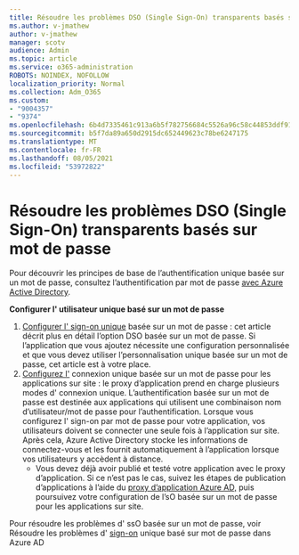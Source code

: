 ```yaml
---
title: Résoudre les problèmes DSO (Single Sign-On) transparents basés sur mot de passe
ms.author: v-jmathew
author: v-jmathew
manager: scotv
audience: Admin
ms.topic: article
ms.service: o365-administration
ROBOTS: NOINDEX, NOFOLLOW
localization_priority: Normal
ms.collection: Adm_O365
ms.custom:
- "9004357"
- "9374"
ms.openlocfilehash: 6b4d7335461c913a6b5f782756684c5526a96c58c44853ddf9154aa51607bd4a
ms.sourcegitcommit: b5f7da89a650d2915dc652449623c78be6247175
ms.translationtype: MT
ms.contentlocale: fr-FR
ms.lasthandoff: 08/05/2021
ms.locfileid: "53972822"
---
```

# <a name="troubleshoot-password-based-seamless-single-sign-on-sso-issues"></a>Résoudre les problèmes DSO (Single Sign-On) transparents basés sur mot de passe

Pour découvrir les principes de base de l’authentification unique basée sur un mot de passe, consultez l’authentification par mot de passe [avec Azure Active Directory](https://docs.microsoft.com/azure/active-directory/fundamentals/auth-password-based-sso).

**Configurer l' utilisateur unique basé sur un mot de passe**

1. [Configurer l' sign-on unique](https://docs.microsoft.com/azure/active-directory/manage-apps/configure-password-single-sign-on-non-gallery-applications) basée sur un mot de passe : cet article décrit plus en détail l’option DSO basée sur un mot de passe. Si l’application que vous ajoutez nécessite une configuration personnalisée et que vous devez utiliser l’personnalisation unique basée sur un mot de passe, cet article est à votre place.
2. [Configurez l'](https://docs.microsoft.com/azure/active-directory/manage-apps/application-proxy-configure-single-sign-on-password-vaulting) connexion unique basée sur un mot de passe pour les applications sur site : le proxy d’application prend en charge plusieurs modes d' connexion unique. L’authentification basée sur un mot de passe est destinée aux applications qui utilisent une combinaison nom d’utilisateur/mot de passe pour l’authentification. Lorsque vous configurez l' sign-on par mot de passe pour votre application, vos utilisateurs doivent se connecter une seule fois à l’application sur site. Après cela, Azure Active Directory stocke les informations de connectez-vous et les fournit automatiquement à l’application lorsque vos utilisateurs y accèdent à distance.
    - Vous devez déjà avoir publié et testé votre application avec le proxy d’application. Si ce n’est pas le cas, suivez les étapes de publication d’applications à l’aide du [proxy d’application Azure AD,](https://docs.microsoft.com/azure/active-directory/manage-apps/application-proxy-add-on-premises-application) puis poursuivez votre configuration de l’sO basée sur un mot de passe pour les applications sur site.

Pour résoudre les problèmes d' ssO basée sur un mot de passe, voir Résoudre les problèmes d' [sign-on](https://docs.microsoft.com/azure/active-directory/manage-apps/troubleshoot-password-based-sso) unique basé sur mot de passe dans Azure AD
